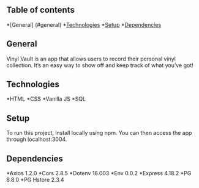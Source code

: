 ## Table of contents
*[General] (#general)
*[Technologies](#technologies)
*[Setup](#setup)
*[Dependencies](#dependencies)

## General
Vinyl Vault is an app that allows users to record their personal vinyl collection. It’s an easy way to show off and keep track of what you’ve got!

## Technologies
*HTML
*CSS
*Vanilla JS
*SQL

## Setup
To run this project, install locally using npm. You can then access the app through localhost:3004.

## Dependencies
*Axios 1.2.0
*Cors 2.8.5
*Dotenv 16.003
*Env 0.0.2
*Express 4.18.2
*PG 8.8.0
*PG Hstore 2.3.4
